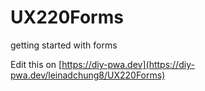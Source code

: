 # UX220Forms
getting started with forms

Edit this on [https://diy-pwa.dev](https://diy-pwa.dev/leinadchung8/UX220Forms)

